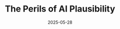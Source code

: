 ---
title: "The Perils of AI Plausibility"
date: "2025-05-28"
thumbnail: "/thumbnails/critical-thinking.png"
link: "https://tommurphy888.substack.com/p/the-perils-of-ai-plausibility"
---